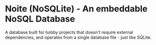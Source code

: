 # Noite (NoSQLite) - An embeddable NoSQL Database

A database built for hobby projects that doesn't require external dependencies, and operates from a single database file - just like SQLite.

